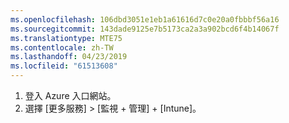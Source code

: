 ```yaml
---
ms.openlocfilehash: 106dbd3051e1eb1a61616d7c0e20a0fbbbf56a16
ms.sourcegitcommit: 143dade9125e7b5173ca2a3a902bcd6f4b14067f
ms.translationtype: MTE75
ms.contentlocale: zh-TW
ms.lasthandoff: 04/23/2019
ms.locfileid: "61513608"
---
```

1. 登入 Azure 入口網站。
2. 選擇 [更多服務] > [監視 + 管理] + [Intune]。